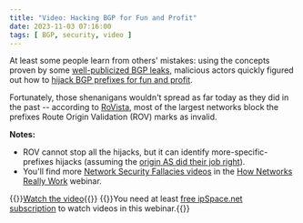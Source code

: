 ```yaml
---
title: "Video: Hacking BGP for Fun and Profit"
date: 2023-11-03 07:16:00
tags: [ BGP, security, video ]
---
```

At least some people learn from others' mistakes: using the concepts proven by some [well-publicized BGP leaks](https://blog.ipspace.net/2023/10/video-history-bgp-route-leaks.html), malicious actors quickly figured out how to [hijack BGP prefixes for fun and profit](https://my.ipspace.net/bin/get/Net101/NS5.2%20-%20Hacking%20BGP%20for%20Fun%20and%20Profit.mp4?doccode=Net101).

Fortunately, those shenanigans wouldn't spread as far today as they did in the past -- according to [RoVista](https://rovista.netsecurelab.org/), most of the largest networks block the prefixes Route Origin Validation (ROV) marks as invalid.

**Notes:**

* ROV cannot stop all the hijacks, but it can identify more-specific-prefixes hijacks (assuming the [origin AS did their job right](https://datatracker.ietf.org/doc/html/rfc9319)).
* You'll find more [Network Security Fallacies videos](https://my.ipspace.net/bin/list?id=Net101#NETSEC) in the [How Networks Really Work](https://www.ipspace.net/How_Networks_Really_Work) webinar.

{{<jump>}}[Watch the video](https://my.ipspace.net/bin/get/Net101/NS5.2%20-%20Hacking%20BGP%20for%20Fun%20and%20Profit.mp4?doccode=Net101){{</jump>}}
{{<note free>}}You need at least [free ipSpace.net subscription](https://www.ipspace.net/Subscription/Free) to watch videos in this webinar.{{</note>}}
